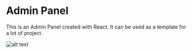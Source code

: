 # Admin Panel

This is an Admin Panel created with React. It can be used as a template for a lot of project.



![alt text](https://pbs.twimg.com/media/FLVISSvX0Agz4KF?format=jpg&name=large)
